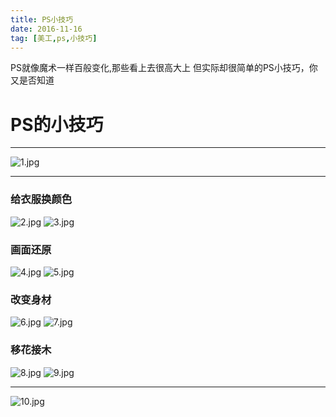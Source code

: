 ```yaml
---
title: PS小技巧
date: 2016-11-16
tag: [美工,ps,小技巧]
---
```


 PS就像魔术一样百般变化,那些看上去很高大上
 但实际却很简单的PS小技巧，你又是否知道

<!--more-->

# PS的小技巧
***
![1.jpg](http://ww2.sinaimg.cn/mw1024/8f6eb021jw1facn3j1ploj20zk0k0abs.jpg)
***
### 给衣服换颜色
![2.jpg](http://ww4.sinaimg.cn/mw1024/8f6eb021jw1facn3jkurxj20zk0k0gqk.jpg)
![3.jpg](http://ww2.sinaimg.cn/mw1024/8f6eb021jw1facn3jz1noj20zk0k0q7k.jpg)
### 画面还原
![4.jpg](http://ww3.sinaimg.cn/mw1024/8f6eb021jw1facn3kbt0dj20zk0k00y4.jpg)
![5.jpg](http://ww1.sinaimg.cn/mw1024/8f6eb021jw1facn3kj49vj20zk0k0tdc.jpg)
### 改变身材
![6.jpg](http://ww1.sinaimg.cn/mw1024/8f6eb021jw1facn3kx348j20zk0k0jvf.jpg)
![7.jpg](http://ww1.sinaimg.cn/mw1024/8f6eb021jw1facn3l7tznj20zk0k0jvx.jpg)
### 移花接木
![8.jpg](http://ww1.sinaimg.cn/mw1024/8f6eb021jw1facn3lkfplj20zk0k0q7t.jpg)
![9.jpg](http://ww1.sinaimg.cn/mw1024/8f6eb021jw1facs88cmlsj20zk0k00w5.jpg)
***
![10.jpg](http://ww1.sinaimg.cn/mw1024/8f6eb021jw1facs883qtdj20zk0k0dig.jpg)
